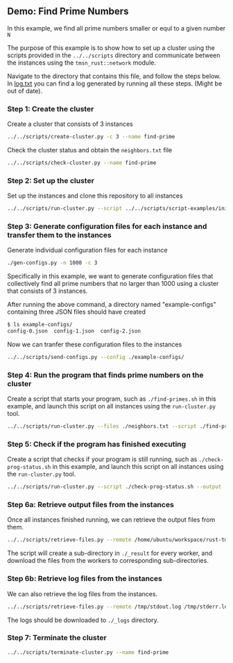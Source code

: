 ## Demo: Find Prime Numbers

In this example, we find all prime numbers smaller or equl to a given number `N`

The purpose of this example is to show how to set up a cluster using the scripts provided in the `../../scripts` directory and communicate between the instances using the `tmsn_rust::network` module.

Navigate to the directory that contains this file, and follow the steps below. In [log.txt](log.txt) you can find a log generated by running all these steps. (Might be out of date). 

### Step 1: Create the cluster 

Create a cluster that consists of 3 instances
```bash
../../scripts/create-cluster.py -c 3 --name find-prime
```

Check the cluster status and obtain the `neighbors.txt` file
```bash
../../scripts/check-cluster.py --name find-prime
```

### Step 2: Set up the cluster

Set up the instances and clone this repository to all instances
```bash
../../scripts/run-cluster.py --script ../../scripts/script-examples/init-worker.sh
```

### Step 3: Generate configuration files for each instance and transfer them to the instances

Generate individual configuration files for each instance
```bash
./gen-configs.py -n 1000 -c 3
```
Specifically in this example, we want to generate configuration files that collectively
find all prime numbers that no larger than 1000 using a cluster that consists of 3 instances.

After running the above command, a directory named "example-configs" containing three JSON files
should have created
```bash
$ ls example-configs/
config-0.json  config-1.json  config-2.json
```

Now we can tranfer these configuration files to the instances
```bash
../../scripts/send-configs.py --config ./example-configs/
```

### Step 4: Run the program that finds prime numbers on the cluster

Create a script that starts your program, such as `./find-primes.sh` in this example,
and launch this script on all instances using the `run-cluster.py` tool.
```bash
../../scripts/run-cluster.py --files ./neighbors.txt --script ./find-primes.sh
```

### Step 5: Check if the program has finished executing

Create a script that checks if your program is still running, such as `./check-prog-status.sh`
in this example, and launch this script on all instances using the `run-cluster.py` tool.
```bash
../../scripts/run-cluster.py --script ./check-prog-status.sh --output
```

### Step 6a: Retrieve output files from the instances

Once all instances finished running, we can retrieve the output files from them.

```bash
../../scripts/retrieve-files.py --remote /home/ubuntu/workspace/rust-tmsn/primes.txt --local ./_result/
```

The script will create a sub-directory in `./_result` for every worker, and download the files from the workers
to corresponding sub-directories.


### Step 6b: Retrieve log files from the instances

We can also retrieve the log files from the instances.

```bash
../../scripts/retrieve-files.py --remote /tmp/stdout.log /tmp/stderr.log --local ./_logs
```

The logs should be downloaded to `./_logs` directory.


### Step 7: Terminate the cluster

```bash
../../scripts/terminate-cluster.py --name find-prime
```
